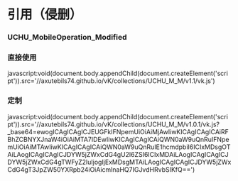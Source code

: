 # 引用（侵删） 
### UCHU_MobileOperation_Modified
### 直接使用
javascript:void(document.body.appendChild(document.createElement('script')).src='//axutebils74.github.io/vK/collections/UCHU_M_M/v1.1/vk.js')
### 定制
javascript:void(document.body.appendChild(document.createElement('script')).src='//axutebils74.github.io/vK/collections/UCHU_M_M/v1.0.1/vk.js?_base64=ewogICAgICAgICJEUGFkIFNpemUiOiAiMjAwIiwKICAgICAgICAiRFBhZCBNYXJnaW4iOiAiMTA7IDEwIiwKICAgICAgICAiQWN0aW9uQnRuIFNpemUiOiAiMTAwIiwKICAgICAgICAiQWN0aW9uQnRuIE1hcmdpbiI6ICIxMDsgOTAiLAogICAgICAgICJDYW5jZWxCdG4gU2l6ZSI6ICIxMDAiLAogICAgICAgICJDYW5jZWxCdG4gTWFyZ2luIjogIjExMDsgMTAiLAogICAgICAgICJDYW5jZWxCdG4gT3JpZW50YXRpb24iOiAicmlnaHQ7IGJvdHRvbSIKfQ==')